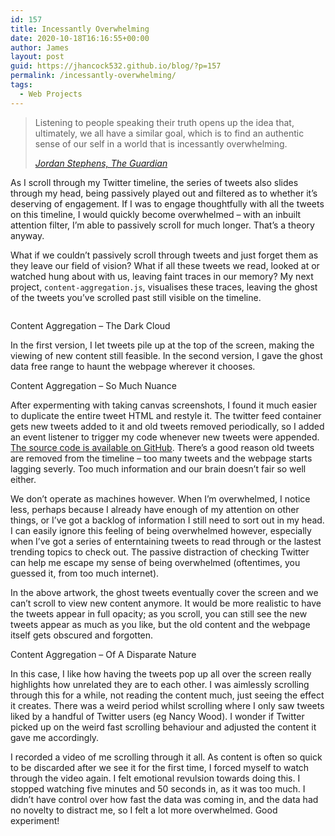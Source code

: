 ```yaml
---
id: 157
title: Incessantly Overwhelming
date: 2020-10-18T16:16:55+00:00
author: James
layout: post
guid: https://jhancock532.github.io/blog/?p=157
permalink: /incessantly-overwhelming/
tags:
  - Web Projects
---
```

<blockquote class="wp-block-quote">
  <p>
    Listening to people speaking their truth opens up the idea that, ultimately, we all have a similar goal, which is to find an authentic sense of our self in a world that is incessantly overwhelming.
  </p>
  
  <cite><a href="https://www.theguardian.com/tv-and-radio/2020/oct/13/jordan-stephens-mental-health-gentrified">Jordan Stephens, The Guardian</a></cite>
</blockquote>

As I scroll through my Twitter timeline, the series of tweets also slides through my head, being passively played out and filtered as to whether it&#8217;s deserving of engagement. If I was to engage thoughtfully with all the tweets on this timeline, I would quickly become overwhelmed &#8211; with an inbuilt attention filter, I&#8217;m able to passively scroll for much longer. That&#8217;s a theory anyway.

What if we couldn&#8217;t passively scroll through tweets and just forget them as they leave our field of vision? What if all these tweets we read, looked at or watched hung about with us, leaving faint traces in our memory? My next project, `content-aggregation.js`, visualises these traces, leaving the ghost of the tweets you&#8217;ve scrolled past still visible on the timeline.

<img loading="lazy" src="https://jhancock532.github.io/blog/wp-content/uploads/2020/10/webpage-overload-1024x576.png" alt="" class="wp-image-161" srcset="https://jhancock532.github.io/blog/wp-content/uploads/2020/10/webpage-overload-1024x576.png 1024w, https://jhancock532.github.io/blog/wp-content/uploads/2020/10/webpage-overload-300x169.png 300w, https://jhancock532.github.io/blog/wp-content/uploads/2020/10/webpage-overload-768x432.png 768w, https://jhancock532.github.io/blog/wp-content/uploads/2020/10/webpage-overload-1536x864.png 1536w, https://jhancock532.github.io/blog/wp-content/uploads/2020/10/webpage-overload.png 1920w" sizes="(max-width: 767px) 89vw, (max-width: 1000px) 54vw, (max-width: 1071px) 543px, 580px" /> 

Content Aggregation &#8211; The Dark Cloud

In the first version, I let tweets pile up at the top of the screen, making the viewing of new content still feasible. In the second version, I gave the ghost data free range to haunt the webpage wherever it chooses.

<img loading="lazy" src="https://jhancock532.github.io/blog/wp-content/uploads/2020/10/even-further-into-the-noise-1024x576.png" alt="" class="wp-image-163" srcset="https://jhancock532.github.io/blog/wp-content/uploads/2020/10/even-further-into-the-noise-1024x576.png 1024w, https://jhancock532.github.io/blog/wp-content/uploads/2020/10/even-further-into-the-noise-300x169.png 300w, https://jhancock532.github.io/blog/wp-content/uploads/2020/10/even-further-into-the-noise-768x432.png 768w, https://jhancock532.github.io/blog/wp-content/uploads/2020/10/even-further-into-the-noise-1536x864.png 1536w, https://jhancock532.github.io/blog/wp-content/uploads/2020/10/even-further-into-the-noise.png 1920w" sizes="(max-width: 767px) 89vw, (max-width: 1000px) 54vw, (max-width: 1071px) 543px, 580px" />Content Aggregation &#8211; So Much Nuance

After expermenting with taking canvas screenshots, I found it much easier to duplicate the entire tweet HTML and restyle it. The twitter feed container gets new tweets added to it and old tweets removed periodically, so I added an event listener to trigger my code whenever new tweets were appended. [The source code is available on GitHub](https://gist.github.com/jhancock532/64b15a90a82ba184ec9c47f6db4ecf84). There&#8217;s a good reason old tweets are removed from the timeline &#8211; too many tweets and the webpage starts lagging severly. Too much information and our brain doesn&#8217;t fair so well either.

We don&#8217;t operate as machines however. When I&#8217;m overwhelmed, I notice less, perhaps because I already have enough of my attention on other things, or I&#8217;ve got a backlog of information I still need to sort out in my head. I can easily ignore this feeling of being overwhelmed however, especially when I&#8217;ve got a series of enterntaining tweets to read through or the lastest trending topics to check out. The passive distraction of checking Twitter can help me escape my sense of being overwhelmed (oftentimes, you guessed it, from too much internet).

In the above artwork, the ghost tweets eventually cover the screen and we can&#8217;t scroll to view new content anymore. It would be more realistic to have the tweets appear in full opacity; as you scroll, you can still see the new tweets appear as much as you like, but the old content and the webpage itself gets obscured and forgotten.

<img loading="lazy" src="https://jhancock532.github.io/blog/wp-content/uploads/2020/10/disparate-content-1024x576.png" alt="" class="wp-image-165" srcset="https://jhancock532.github.io/blog/wp-content/uploads/2020/10/disparate-content-1024x576.png 1024w, https://jhancock532.github.io/blog/wp-content/uploads/2020/10/disparate-content-300x169.png 300w, https://jhancock532.github.io/blog/wp-content/uploads/2020/10/disparate-content-768x432.png 768w, https://jhancock532.github.io/blog/wp-content/uploads/2020/10/disparate-content-1536x864.png 1536w, https://jhancock532.github.io/blog/wp-content/uploads/2020/10/disparate-content.png 1920w" sizes="(max-width: 767px) 89vw, (max-width: 1000px) 54vw, (max-width: 1071px) 543px, 580px" />Content Aggregation &#8211; Of A Disparate Nature

In this case, I like how having the tweets pop up all over the screen really highlights how unrelated they are to each other. I was aimlessly scrolling through this for a while, not reading the content much, just seeing the effect it creates. There was a weird period whilst scrolling where I only saw tweets liked by a handful of Twitter users (eg Nancy Wood). I wonder if Twitter picked up on the weird fast scrolling behaviour and adjusted the content it gave me accordingly.

I recorded a video of me scrolling through it all. As content is often so quick to be discarded after we see it for the first time, I forced myself to watch through the video again. I felt emotional revulsion towards doing this. I stopped watching five minutes and 50 seconds in, as it was too much. I didn&#8217;t have control over how fast the data was coming in, and the data had no novelty to distract me, so I felt a lot more overwhelmed. Good experiment!